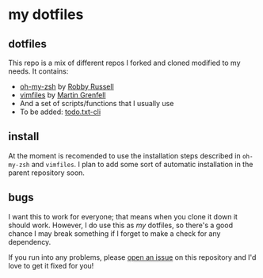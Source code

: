 # my dotfiles

## dotfiles

This repo is a mix of different repos I forked and cloned modified to my needs. It contains:

- [oh-my-zsh](http://github.com/robbyrussell/oh-my-zsh) by [Robby Russell](http://github.com/robbyrussell)
- [vimfiles](http://github.com/scrooloose/vimfiles) by [Martin Grenfell](http://github.com/scrooloose)
- And a set of scripts/functions that I usually use
- To be added: [todo.txt-cli](https://github.com/ginatrapani/todo.txt-cli)

## install

At the moment is recomended to use the installation steps described in `oh-my-zsh` and `vimfiles`.
I plan to add some sort of automatic installation in the parent repository soon.

<!--## components-->
<!--TODO-->
## bugs

I want this to work for everyone; that means when you clone it down it should
work. However, I do use this as *my* dotfiles, so there's a good chance I may break
something if I forget to make a check for any dependency.

If you run into any problems, please
[open an issue](https://github.com/miconof/dotfiles/issues) on this repository
and I'd love to get it fixed for you!

<!--## thanks-->

<!--I forked [Ryan Bates](http://github.com/ryanb)' excellent-->
<!--[dotfiles](http://github.com/ryanb/dotfiles) for a couple years before the-->
<!--weight of my changes and tweaks inspired me to finally roll my own. But Ryan's-->
<!--dotfiles were an easy way to get into bash customization, and then to jump ship-->
<!--to zsh a bit later. A decent amount of the code in these dotfiles stem or are-->
<!--inspired from Ryan's original project.-->
